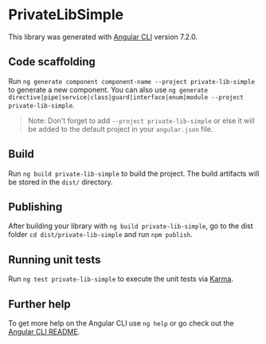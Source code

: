 # PrivateLibSimple

This library was generated with [Angular CLI](https://github.com/angular/angular-cli) version 7.2.0.

## Code scaffolding

Run `ng generate component component-name --project private-lib-simple` to generate a new component. You can also use `ng generate directive|pipe|service|class|guard|interface|enum|module --project private-lib-simple`.
> Note: Don't forget to add `--project private-lib-simple` or else it will be added to the default project in your `angular.json` file. 

## Build

Run `ng build private-lib-simple` to build the project. The build artifacts will be stored in the `dist/` directory.

## Publishing

After building your library with `ng build private-lib-simple`, go to the dist folder `cd dist/private-lib-simple` and run `npm publish`.

## Running unit tests

Run `ng test private-lib-simple` to execute the unit tests via [Karma](https://karma-runner.github.io).

## Further help

To get more help on the Angular CLI use `ng help` or go check out the [Angular CLI README](https://github.com/angular/angular-cli/blob/master/README.md).
